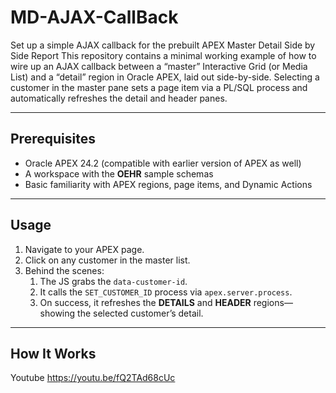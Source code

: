 # MD-AJAX-CallBack
Set up a simple AJAX callback for the prebuilt APEX Master Detail Side by Side Report
This repository contains a minimal working example of how to wire up an AJAX callback between a “master” Interactive Grid (or Media List) and a “detail” region in Oracle APEX, laid out side-by-side. Selecting a customer in the master pane sets a page item via a PL/SQL process and automatically refreshes the detail and header panes.

---

## Prerequisites

- Oracle APEX 24.2 (compatible with earlier version of APEX as well)  
- A workspace with the **OEHR** sample schemas  
- Basic familiarity with APEX regions, page items, and Dynamic Actions  

---

## Usage

1. Navigate to your APEX page.  
2. Click on any customer in the master list.  
3. Behind the scenes:  
   1. The JS grabs the `data-customer-id`.  
   2. It calls the `SET_CUSTOMER_ID` process via `apex.server.process`.  
   3. On success, it refreshes the **DETAILS** and **HEADER** regions—showing the selected customer’s detail.  

---

## How It Works
Youtube 
https://youtu.be/fQ2TAd68cUc


